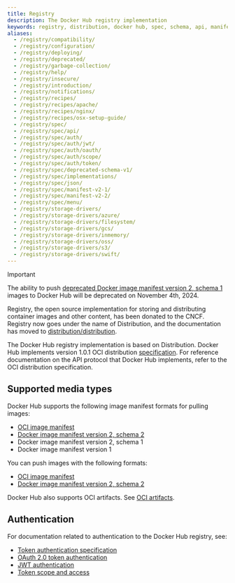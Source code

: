 ```yaml
---
title: Registry
description: The Docker Hub registry implementation 
keywords: registry, distribution, docker hub, spec, schema, api, manifest, auth
aliases:
  - /registry/compatibility/
  - /registry/configuration/
  - /registry/deploying/
  - /registry/deprecated/
  - /registry/garbage-collection/
  - /registry/help/
  - /registry/insecure/
  - /registry/introduction/
  - /registry/notifications/
  - /registry/recipes/
  - /registry/recipes/apache/
  - /registry/recipes/nginx/
  - /registry/recipes/osx-setup-guide/
  - /registry/spec/
  - /registry/spec/api/
  - /registry/spec/auth/
  - /registry/spec/auth/jwt/
  - /registry/spec/auth/oauth/
  - /registry/spec/auth/scope/
  - /registry/spec/auth/token/
  - /registry/spec/deprecated-schema-v1/
  - /registry/spec/implementations/
  - /registry/spec/json/
  - /registry/spec/manifest-v2-1/
  - /registry/spec/manifest-v2-2/
  - /registry/spec/menu/
  - /registry/storage-drivers/
  - /registry/storage-drivers/azure/
  - /registry/storage-drivers/filesystem/
  - /registry/storage-drivers/gcs/
  - /registry/storage-drivers/inmemory/
  - /registry/storage-drivers/oss/
  - /registry/storage-drivers/s3/
  - /registry/storage-drivers/swift/
---
```


> [!IMPORTANT]
>
> The ability to push [deprecated Docker image manifest version 2, schema 1](https://distribution.github.io/distribution/spec/deprecated-schema-v1/) images to Docker Hub will be deprecated on November 4th, 2024.

Registry, the open source implementation for storing and distributing container
images and other content, has been donated to the CNCF. Registry now goes under
the name of Distribution, and the documentation has moved to
[distribution/distribution].

The Docker Hub registry implementation is based on Distribution. Docker Hub
implements version 1.0.1 OCI distribution [specification]. For reference
documentation on the API protocol that Docker Hub implements, refer to the OCI
distribution specification.

## Supported media types

Docker Hub supports the following image manifest formats for pulling images:

- [OCI image manifest]
- [Docker image manifest version 2, schema 2]
- Docker image manifest version 2, schema 1
- Docker image manifest version 1

You can push images with the following formats:

- [OCI image manifest]
- [Docker image manifest version 2, schema 2]

Docker Hub also supports OCI artifacts. See [OCI artifacts].

## Authentication

For documentation related to authentication to the Docker Hub registry, see:

- [Token authentication specification][token]
- [OAuth 2.0 token authentication][oauth2]
- [JWT authentication][jwt]
- [Token scope and access][scope]

<!-- links -->

[distribution/distribution]: https://distribution.github.io/distribution/
[specification]: https://github.com/opencontainers/distribution-spec/blob/v1.0.1/spec.md
[OCI image manifest]: https://github.com/opencontainers/image-spec/blob/main/manifest.md
[Docker image manifest version 2, schema 2]: https://distribution.github.io/distribution/spec/manifest-v2-2/
[OCI artifacts]: /docker-hub/oci-artifacts/
[oauth2]: https://distribution.github.io/distribution/spec/auth/oauth/
[jwt]: https://distribution.github.io/distribution/spec/auth/jwt/
[token]: https://distribution.github.io/distribution/spec/auth/token/
[scope]: https://distribution.github.io/distribution/spec/auth/scope/
